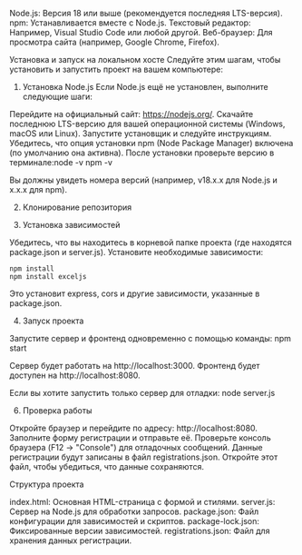 Node.js: Версия 18 или выше (рекомендуется последняя LTS-версия).
npm: Устанавливается вместе с Node.js.
Текстовый редактор: Например, Visual Studio Code или любой другой.
Веб-браузер: Для просмотра сайта (например, Google Chrome, Firefox).

Установка и запуск на локальном хосте
Следуйте этим шагам, чтобы установить и запустить проект на вашем компьютере:
1. Установка Node.js
Если Node.js ещё не установлен, выполните следующие шаги:

Перейдите на официальный сайт: https://nodejs.org/.
Скачайте последнюю LTS-версию для вашей операционной системы (Windows, macOS или Linux).
Запустите установщик и следуйте инструкциям. Убедитесь, что опция установки npm (Node Package Manager) включена (по умолчанию она активна).
После установки проверьте версию в терминале:node -v
npm -v

Вы должны увидеть номера версий (например, v18.x.x для Node.js и x.x.x для npm).

2. Клонирование репозитория


3. Установка зависимостей

Убедитесь, что вы находитесь в корневой папке проекта (где находятся package.json и server.js).
Установите необходимые зависимости:
```
npm install
npm install exceljs
```
Это установит express, cors и другие зависимости, указанные в package.json.


4. Запуск проекта

Запустите сервер и фронтенд одновременно с помощью команды:
npm start


Сервер будет работать на http://localhost:3000.
Фронтенд будет доступен на http://localhost:8080.


Если вы хотите запустить только сервер для отладки:
node server.js



6. Проверка работы

Откройте браузер и перейдите по адресу: http://localhost:8080.
Заполните форму регистрации и отправьте её.
Проверьте консоль браузера (F12 → "Console") для отладочных сообщений.
Данные регистрации будут записаны в файл registrations.json. Откройте этот файл, чтобы убедиться, что данные сохраняются.

Структура проекта

index.html: Основная HTML-страница с формой и стилями.
server.js: Сервер на Node.js для обработки запросов.
package.json: Файл конфигурации для зависимостей и скриптов.
package-lock.json: Фиксированные версии зависимостей.
registrations.json: Файл для хранения данных регистрации.
